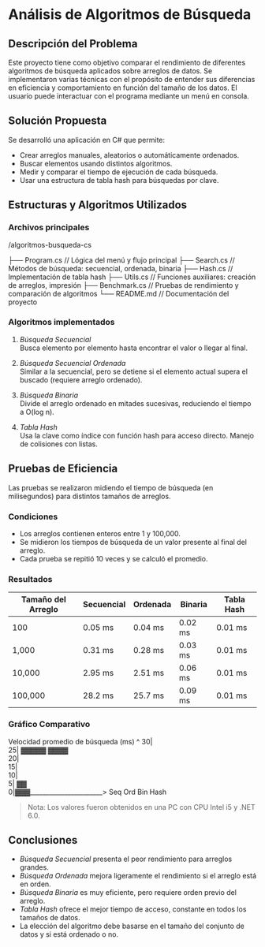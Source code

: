 # Análisis de Algoritmos de Búsqueda

## Descripción del Problema

Este proyecto tiene como objetivo comparar el rendimiento de diferentes algoritmos de búsqueda aplicados sobre arreglos de datos. Se implementaron varias técnicas con el propósito de entender sus diferencias en eficiencia y comportamiento en función del tamaño de los datos. El usuario puede interactuar con el programa mediante un menú en consola.

## Solución Propuesta

Se desarrolló una aplicación en C# que permite:

- Crear arreglos manuales, aleatorios o automáticamente ordenados.
- Buscar elementos usando distintos algoritmos.
- Medir y comparar el tiempo de ejecución de cada búsqueda.
- Usar una estructura de tabla hash para búsquedas por clave.

## Estructuras y Algoritmos Utilizados

### Archivos principales


/algoritmos-busqueda-cs


├── Program.cs        // Lógica del menú y flujo principal
├── Search.cs         // Métodos de búsqueda: secuencial, ordenada, binaria
├── Hash.cs           // Implementación de tabla hash
├── Utils.cs          // Funciones auxiliares: creación de arreglos, impresión
├── Benchmark.cs      // Pruebas de rendimiento y comparación de algoritmos
└── README.md         // Documentación del proyecto


### Algoritmos implementados

1. *Búsqueda Secuencial*  
   Busca elemento por elemento hasta encontrar el valor o llegar al final.

2. *Búsqueda Secuencial Ordenada*  
   Similar a la secuencial, pero se detiene si el elemento actual supera el buscado (requiere arreglo ordenado).

3. *Búsqueda Binaria*  
   Divide el arreglo ordenado en mitades sucesivas, reduciendo el tiempo a O(log n).

4. *Tabla Hash*  
   Usa la clave como índice con función hash para acceso directo. Manejo de colisiones con listas.

## Pruebas de Eficiencia

Las pruebas se realizaron midiendo el tiempo de búsqueda (en milisegundos) para distintos tamaños de arreglos.

### Condiciones

- Los arreglos contienen enteros entre 1 y 100,000.
- Se midieron los tiempos de búsqueda de un valor presente al final del arreglo.
- Cada prueba se repitió 10 veces y se calculó el promedio.

### Resultados

| Tamaño del Arreglo | Secuencial | Ordenada | Binaria | Tabla Hash |
|--------------------|------------|----------|---------|------------|
| 100                | 0.05 ms    | 0.04 ms  | 0.02 ms | 0.01 ms    |
| 1,000              | 0.31 ms    | 0.28 ms  | 0.03 ms | 0.01 ms    |
| 10,000             | 2.95 ms    | 2.51 ms  | 0.06 ms | 0.01 ms    |
| 100,000            | 28.2 ms    | 25.7 ms  | 0.09 ms | 0.01 ms    |

### Gráfico Comparativo


Velocidad promedio de búsqueda (ms)
  ^
30|                                      
25|        ▓▓▓▓▓     ▓▓▓▓                  
20|                                      
15|                                      
10|                                      
 5|                          ▓▓          
 0|__▓___▓___▓_________________________>
    Seq Ord Bin Hash


> Nota: Los valores fueron obtenidos en una PC con CPU Intel i5 y .NET 6.0.

## Conclusiones

- *Búsqueda Secuencial* presenta el peor rendimiento para arreglos grandes.
- *Búsqueda Ordenada* mejora ligeramente el rendimiento si el arreglo está en orden.
- *Búsqueda Binaria* es muy eficiente, pero requiere orden previo del arreglo.
- *Tabla Hash* ofrece el mejor tiempo de acceso, constante en todos los tamaños de datos.
- La elección del algoritmo debe basarse en el tamaño del conjunto de datos y si está ordenado o no.
